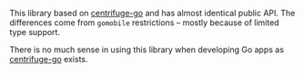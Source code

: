 This library based on [centrifuge-go](https://github.com/centrifugal/centrifuge-go) and has almost identical public API. The differences come from `gomobile` restrictions – mostly because of limited type support.

There is no much sense in using this library when developing Go apps as [centrifuge-go](https://github.com/centrifugal/centrifuge-go) exists.
